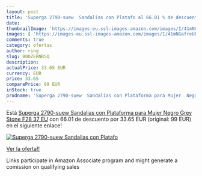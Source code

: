 ```yaml
---
layout: post
title: 'Superga 2790-suew  Sandalias con Platafo al 66.01 % de descuento'
date: 
thumbnailImage: 'https://images-eu.ssl-images-amazon.com/images/I/41mNGafreUL._SL200_.jpg'
images: [ 'https://images-eu.ssl-images-amazon.com/images/I/41mNGafreUL._SL200_.jpg' ]
comments: true
category: ofertas
author: ring
slug: B00ZERNRSQ
description:
actualPrice: 33.65 EUR
currency: EUR
price: 33.65
comparePrice: 99 EUR
inStock: true
prodname: 'Superga 2790-suew  Sandalias con Plataforma para Mujer  Negro  Grey Stone F28   37 EU'
---
```


Está [Superga 2790-suew  Sandalias con Plataforma para Mujer  Negro  Grey Stone F28   37 EU](https://www.amazon.es/dp/B00ZERNRSQ/?tag=tolees-21) con 66.01 de descuento por 33.65 EUR (original: 99 EUR) en el siguiente enlace!

[![Superga 2790-suew  Sandalias con Platafo](https://images-eu.ssl-images-amazon.com/images/I/41mNGafreUL._SL200_.jpg)](https://www.amazon.es/dp/B00ZERNRSQ/?tag=tolees-21)

[Ver la oferta!!](https://www.amazon.es/dp/B00ZERNRSQ/?tag=tolees-21)

Links participate in Amazon Associate program and might generate a comission on qualifying sales



